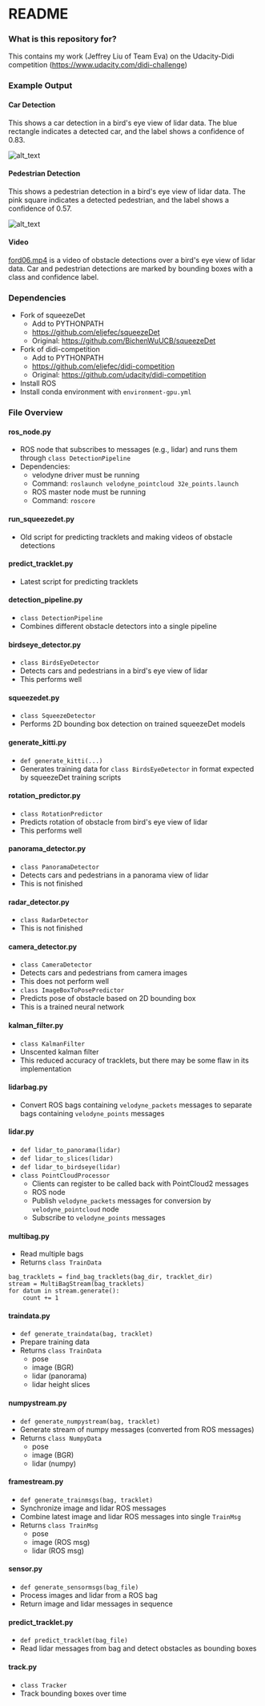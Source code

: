 # README #

### What is this repository for? ###

This contains my work (Jeffrey Liu of Team Eva) on the Udacity-Didi competition (https://www.udacity.com/didi-challenge)

### Example Output

[//]: # (Image References)

[car_detection]: ./README/car_detection.png "Car Detection"
[ped_detection]: ./README/ped_detection.png "Pedestrian Detection"

#### Car Detection

This shows a car detection in a bird's eye view of lidar data. The blue rectangle indicates a detected car, and the label shows a confidence of 0.83.

![alt_text][car_detection]

#### Pedestrian Detection

This shows a pedestrian detection in a bird's eye view of lidar data. The pink square indicates a detected pedestrian, and the label shows a confidence of 0.57.

![alt_text][ped_detection]

#### Video

[ford06.mp4](https://github.com/eljefec/eva-didi/blob/master/README/ford06.mp4) is a video of obstacle detections over a bird's eye view of lidar data. Car and pedestrian detections are marked by bounding boxes with a class and confidence label.

### Dependencies

- Fork of squeezeDet
    - Add to PYTHONPATH
    - https://github.com/eljefec/squeezeDet
    - Original: https://github.com/BichenWuUCB/squeezeDet
- Fork of didi-competition
    - Add to PYTHONPATH
    - https://github.com/eljefec/didi-competition
    - Original: https://github.com/udacity/didi-competition
- Install ROS
- Install conda environment with `environment-gpu.yml`

### File Overview

#### ros_node.py
- ROS node that subscribes to messages (e.g., lidar) and runs them through `class DetectionPipeline`
- Dependencies:
    - velodyne driver must be running
    - Command: `roslaunch velodyne_pointcloud 32e_points.launch`
    - ROS master node must be running
    - Command: `roscore`
#### run_squeezedet.py
- Old script for predicting tracklets and making videos of obstacle detections
#### predict_tracklet.py
- Latest script for predicting tracklets
#### detection_pipeline.py
- `class DetectionPipeline`
- Combines different obstacle detectors into a single pipeline
#### birdseye_detector.py
- `class BirdsEyeDetector`
- Detects cars and pedestrians in a bird's eye view of lidar
- This performs well
#### squeezedet.py
- `class SqueezeDetector`
- Performs 2D bounding box detection on trained squeezeDet models
#### generate_kitti.py
- `def generate_kitti(...)`
- Generates training data for `class BirdsEyeDetector` in format expected by squeezeDet training scripts
#### rotation_predictor.py
- `class RotationPredictor`
- Predicts rotation of obstacle from bird's eye view of lidar
- This performs well
#### panorama_detector.py
- `class PanoramaDetector`
- Detects cars and pedestrians in a panorama view of lidar
- This is not finished
#### radar_detector.py
- `class RadarDetector`
- This is not finished
#### camera_detector.py
- `class CameraDetector`
- Detects cars and pedestrians from camera images
- This does not perform well
- `class ImageBoxToPosePredictor`
- Predicts pose of obstacle based on 2D bounding box
- This is a trained neural network
#### kalman_filter.py
- `class KalmanFilter`
- Unscented kalman filter
- This reduced accuracy of tracklets, but there may be some flaw in its implementation
#### lidarbag.py
- Convert ROS bags containing `velodyne_packets` messages to separate bags containing `velodyne_points` messages
#### lidar.py
- `def lidar_to_panorama(lidar)`
- `def lidar_to_slices(lidar)`
- `def lidar_to_birdseye(lidar)`
- `class PointCloudProcessor`
    - Clients can register to be called back with PointCloud2 messages
    - ROS node
    - Publish `velodyne_packets` messages for conversion by `velodyne_pointcloud` node
    - Subscribe to `velodyne_points` messages
#### multibag.py
- Read multiple bags
- Returns `class TrainData`
```
bag_tracklets = find_bag_tracklets(bag_dir, tracklet_dir)
stream = MultiBagStream(bag_tracklets)
for datum in stream.generate():
    count += 1
```
#### traindata.py
- `def generate_traindata(bag, tracklet)`
- Prepare training data
- Returns `class TrainData`
    - pose
    - image (BGR)
    - lidar (panorama)
    - lidar height slices
#### numpystream.py
- `def generate_numpystream(bag, tracklet)`
- Generate stream of numpy messages (converted from ROS messages)
- Returns `class NumpyData`
    - pose
    - image (BGR)
    - lidar (numpy)
#### framestream.py
- `def generate_trainmsgs(bag, tracklet)`
- Synchronize image and lidar ROS messages
- Combine latest image and lidar ROS messages into single `TrainMsg`
- Returns `class TrainMsg`
    - pose
    - image (ROS msg)
    - lidar (ROS msg)
#### sensor.py
- `def generate_sensormsgs(bag_file)`
- Process images and lidar from a ROS bag
- Return image and lidar messages in sequence
#### predict_tracklet.py
- `def predict_tracklet(bag_file)`
- Read lidar messages from bag and detect obstacles as bounding boxes
#### track.py
- `class Tracker`
- Track bounding boxes over time
